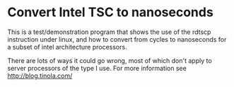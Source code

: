 # Convert Intel TSC to nanoseconds

This is a test/demonstration program that shows the use of the rdtscp instruction under linux,
and how to convert from cycles to nanoseconds for a subset of intel architecture processors. 

There are lots of ways it could go wrong, most of which don't apply to server processors of 
the type I use. For more information see http://blog.tinola.com/




